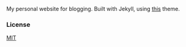 My personal website for blogging. Built with Jekyll, using [this](https://github.com/heiswayi/thinkspace) theme.

### License

[MIT](LICENSE.md)
